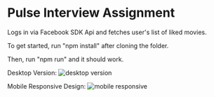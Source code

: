 # Pulse Interview Assignment

Logs in via Facebook SDK Api and fetches user's list of liked movies.

To get started, run "npm install" after cloning the folder.

Then, run "npm run" and it should work.

Desktop Version:
![desktop version](https://user-images.githubusercontent.com/25580747/30770545-8b91b4b2-9fe8-11e7-9984-7a3be214889f.png)

Mobile Responsive Design:
![mobile responsive](https://user-images.githubusercontent.com/25580747/30770544-8b9175e2-9fe8-11e7-86ca-32d452186abf.png)

